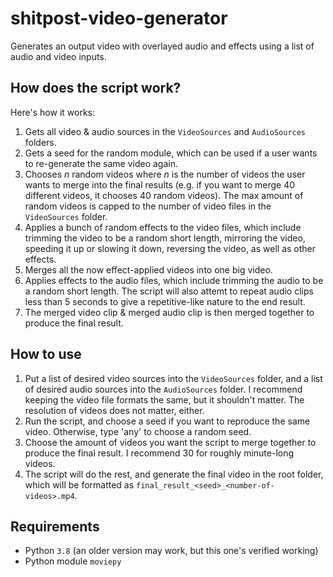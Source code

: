 # shitpost-video-generator
Generates an output video with overlayed audio and effects using a list of audio and video inputs.

## How does the script work?
Here's how it works:
1. Gets all video & audio sources in the `VideoSources` and `AudioSources` folders.
2. Gets a seed for the random module, which can be used if a user wants to re-generate the same video again.
3. Chooses _n_ random videos where _n_ is the number of videos the user wants to merge into the final results (e.g. if you want to merge 40 different videos, it chooses 40 random videos). The max amount of random videos is capped to the number of video files in the `VideoSources` folder.
4. Applies a bunch of random effects to the video files, which include trimming the video to be a random short length, mirroring the video, speeding it up or slowing it down, reversing the video, as well as other effects.
5. Merges all the now effect-applied videos into one big video.
6. Applies effects to the audio files, which include trimming the audio to be a random short length. The script will also attemt to repeat audio clips less than 5 seconds to give a repetitive-like nature to the end result.
7. The merged video clip & merged audio clip is then merged together to produce the final result.

## How to use
1. Put a list of desired video sources into the `VideoSources` folder, and a list of desired audio sources into the `AudioSources` folder. I recommend keeping the video file formats the same, but it shouldn't matter. The resolution of videos does not matter, either.
2. Run the script, and choose a seed if you want to reproduce the same video. Otherwise, type 'any' to choose a random seed.
3. Choose the amount of videos you want the script to merge together to produce the final result. I recommend 30 for roughly minute-long videos.
4. The script will do the rest, and generate the final video in the root folder, which will be formatted as `final_result_<seed>_<number-of-videos>.mp4`.

## Requirements
- Python `3.8` (an older version may work, but this one's verified working)
- Python module `moviepy`
